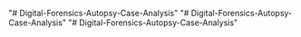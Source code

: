 "# Digital-Forensics-Autopsy-Case-Analysis" 
"# Digital-Forensics-Autopsy-Case-Analysis" 
"# Digital-Forensics-Autopsy-Case-Analysis" 
